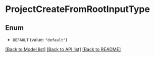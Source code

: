 # ProjectCreateFromRootInputType

## Enum


* `DEFAULT` (value: `"default"`)


[[Back to Model list]](../README.md#documentation-for-models) [[Back to API list]](../README.md#documentation-for-api-endpoints) [[Back to README]](../README.md)


